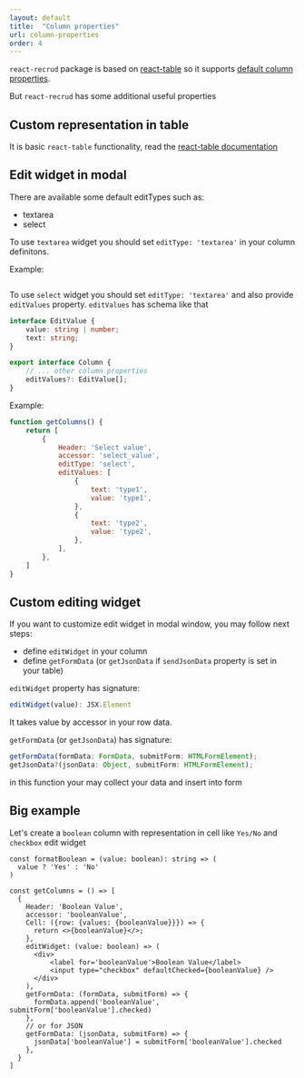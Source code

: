 ```yaml
---
layout: default
title:  "Column properties"
url: column-properties
order: 4
---
```

`react-recrud` package is based on [react-table](https://react-table.tanstack.com) so it supports [default column properties](https://react-table.tanstack.com/docs/api/useTable#column-options).

But `react-recrud` has some additional useful properties

## Custom representation in table
It is basic `react-table` functionality, read the [react-table documentation](https://react-table.tanstack.com/docs/api/useTable#column-options)

## Edit widget in modal
There are available some default editTypes such as:
* textarea
* select

To use `textarea` widget you should set `editType: 'textarea'` in your column definitons.

Example:
```js
```
To use `select` widget you should set `editType: 'textarea'` and also provide `editValues` property. `editValues` has schema like that
```ts
interface EditValue {
    value: string | number;
    text: string;
}

export interface Column {
    // ... other column properties
    editValues?: EditValue[];
}
```

Example:
```js
function getColumns() {
    return [
        {
            Header: 'Select value',
            accessor: 'select_value',
            editType: 'select',
            editValues: [
                {
                    text: 'type1',
                    value: 'type1',
                },
                {
                    text: 'type2',
                    value: 'type2',
                },
            ],
        },
    ]
}
```

## Custom editing widget
If you want to customize edit widget in modal window, you may follow next steps:
* define `editWidget` in your column
* define `getFormData` (or `getJsonData` if `sendJsonData` property is set in your table)

`editWidget` property has signature:
```ts
editWidget(value): JSX.Element
```
It takes value by accessor in your row data.

`getFormData` (or `getJsonData`) has signature:
```ts
getFormData(formData: FormData, submitForm: HTMLFormElement);
getJsonData?(jsonData: Object, submitForm: HTMLFormElement);
```
in this function your may collect your data and insert into form

## Big example
Let's create a `boolean` column with representation in cell like `Yes/No` and `checkbox` edit widget

```tsx
const formatBoolean = (value: boolean): string => (
  value ? 'Yes' : 'No'
)

const getColumns = () => [
  {
    Header: 'Boolean Value',
    accessor: 'booleanValue',
    Cell: ({row: {values: {booleanValue}}}) => {
      return <>{booleanValue}</>;
    },
    editWidget: (value: boolean) => (
      <div>
          <label for='booleanValue'>Boolean Value</label>
          <input type="checkbox" defaultChecked={booleanValue} />
      </div>
    ),
    getFormData: (formData, submitForm) => {
      formData.append('booleanValue', submitForm['booleanValue'].checked)
    },
    // or for JSON
    getFormData: (jsonData, submitForm) => {
      jsonData['booleanValue'] = submitForm['booleanValue'].checked
    },
  }
]
```